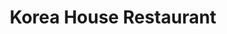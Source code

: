 ---
layout: place
title: "Korea House Restaurant"
permalink: /michigan/east-lansing/korea-house-restaurant.html
stateAbbr: MI
stateName: Michigan
cityName: East Lansing
place_id: ChIJQ0J7sm3CIogRdTmr8EWuMb8
photos:
  - name: >-
      places/ChIJQ0J7sm3CIogRdTmr8EWuMb8/photos/AeeoHcJxn9SVKUWfPaz2411E8rpVx4ecXl2dYljrGiOPl9bLFyDdBZJWiQKSnEHKlAxVai9OoyvIwdRVy8UBuPdFLlOA6bHGR_2SWlpncQq73iN5cEOwR1ttveKXUun9KUAJsGE17_XilNJ10vKf8aGPxqo-K0uzrs4L6WOa0ZjXu9luSznRKwbUCFVsgq4spXtXvrdZia7rxjAZvv1psNqAjfXZKhaicPzhtdGLbhLxspbK8PB4llK3vs9R1yb5ouYLkwVDuIkvtT-cu8oWQ9n1oXaLkHcSxT5yYHVMeKaYpZrpWA
    widthPx: 512
    heightPx: 341
    authorAttributions:
      - displayName: Korea House Restaurant
        uri: https://maps.google.com/maps/contrib/104904833683152388708
        photoUri: >-
          https://lh3.googleusercontent.com/a/ACg8ocJk2Jw3RyAeEKPKgylasQWhXvwAq-ZYclRzx2pzYCmtLIM4Hg=s100-p-k-no-mo
    flagContentUri: >-
      https://www.google.com/local/imagery/report/?cb_client=maps_api_places.places_api&image_key=!1e10!2sAF1QipPiEdiWJwjGGQxPxlvJQP3DCPXYBCs6KMbTCP98&hl=en-US
    googleMapsUri: >-
      https://www.google.com/maps/place//data=!3m4!1e2!3m2!1sAF1QipPiEdiWJwjGGQxPxlvJQP3DCPXYBCs6KMbTCP98!2e10!4m2!3m1!1s0x8822c26db27b4243:0xbf31ae45f0ab3975
  - name: >-
      places/ChIJQ0J7sm3CIogRdTmr8EWuMb8/photos/AeeoHcI6lHjdrKLx-FQU1FvtbQAvApwmEaYMQhsYd61XnrmXD0-iZxgnRNPPderJndV99plgVPA-1sUKouF41oTTN7VZDxE4eaR-XY9I3rV6niSv6gkZT4U4iNkAiMnpV0HUMC9ZYQNXmOCDfutDpqkTIMe32Hyd88YKtz1dvOM5WuzHTI8r1A2ZRzPTqDvnkHHPKjEo3ddW-MHJRy07aF7avuNu0jKOKYIe86mjElgpLcG7qs8F5tAesCBX6ljrMHgTyEnpKKWDT-U0-76vTpR2W70sWloZnXov1h-9whxrkDs9zdG7C63R-Q0escZtJXeUjQYHS--zBkY8BCZJUJMVnYntxp5l-ytU4TXklgVdjPwWf8O4pirfuOlcfTHsl32eu1mnxz9XjwZbEGc_4cGyfGULnlxXoWuI-gttHgo7-RTdavUd
    widthPx: 4032
    heightPx: 3024
    authorAttributions:
      - displayName: Melody Teodoro-Kurtis
        uri: https://maps.google.com/maps/contrib/101407785601092422555
        photoUri: >-
          https://lh3.googleusercontent.com/a-/ALV-UjX6IP__U7BiPf8_Nh9gsSKqjdf3WUYz5oTLGe6GXdb4XlyV6Gw=s100-p-k-no-mo
    flagContentUri: >-
      https://www.google.com/local/imagery/report/?cb_client=maps_api_places.places_api&image_key=!1e10!2sCIHM0ogKEICAgIDExbqI7QE&hl=en-US
    googleMapsUri: >-
      https://www.google.com/maps/place//data=!3m4!1e2!3m2!1sCIHM0ogKEICAgIDExbqI7QE!2e10!4m2!3m1!1s0x8822c26db27b4243:0xbf31ae45f0ab3975
  - name: >-
      places/ChIJQ0J7sm3CIogRdTmr8EWuMb8/photos/AeeoHcKNbbkmPt6MII1iTZ6GBvnUE0Yhe2JUztVUnAFMQbG6yE1FFhhdyvwDsHgFYY7cWkD8BRdQ6ngq3UzhtNjAIbBNOaSAhtOYdcmamisQ6kv69ePz10zmVt-jsmvcRBcbLz1VK-tyqdj4RfTeLh394Up1TrB6rGHWoR8Am2HVBWAJ1Sb55VRZW7UtFYrgkPWgyrige8tE6-LI1_mx7OoXX5odt78-heFFogE_pPQ_bRCm-576CqBD9jWxuvl_j5NYqKLVYd81fcDbCKblgQ-ZhpADAiBSw71qt4cCDxUT0_YULlANjZRSpMTt4RVO9nSIDx6Ligy7sWYWL8n6lApb8l-7l8pVLQiNbUjR94eaXvtknxR5Y76ikANyGl9FjEmlxCjs5pBBeasmCrQJ9gflMJp5EfJD5II2S7AVkDzFpEVzbzQ
    widthPx: 1501
    heightPx: 1532
    authorAttributions:
      - displayName: Sus Mahmood
        uri: https://maps.google.com/maps/contrib/113734187595200077352
        photoUri: >-
          https://lh3.googleusercontent.com/a-/ALV-UjU0pUxQU5VvzUbJDZPozSsSVpzgdzyT2aXAdXJ5Wpwge4KT6ZkR3g=s100-p-k-no-mo
    flagContentUri: >-
      https://www.google.com/local/imagery/report/?cb_client=maps_api_places.places_api&image_key=!1e10!2sCIHM0ogKEICAgIDL_aarvQE&hl=en-US
    googleMapsUri: >-
      https://www.google.com/maps/place//data=!3m4!1e2!3m2!1sCIHM0ogKEICAgIDL_aarvQE!2e10!4m2!3m1!1s0x8822c26db27b4243:0xbf31ae45f0ab3975
  - name: >-
      places/ChIJQ0J7sm3CIogRdTmr8EWuMb8/photos/AeeoHcJ0ROlyLLtJu5INHDOCssZ6LL20d00ZsvjFBt6aHyDUslxeOuwJTdpM804j3fTQq8_dCdkI-9ChnwTJOJnJuh5lPFvfUIG0yUPCfz2zFDKprmoMH2pT9ddN3UgD5r4I5qQUywYoxWVFVzGy4kVkYDsNbLTucrzi3Ldccf_LQ2AWH17LGEdtOayFP_eAvYDdGIjSgpQfcG-0H5zkQ-fATeckB3PTHqBEQEQnFNQINmATaPxtav6Jwd6J5Rr4SOJUFQeqlcbu8OnJeL3-NSXIoMbjhsEQ_KMj8Y5y3bs5uTyq5-_B-B5gsnsWxcF4G6FpGbpRhE950yb1jwfpj7u7966lw2IwWDXSpO6r4G6xrxGKhADX5ZB3Me--Xl2ss-zzA58b_joBLPl0ZXRdE7KjyRvPBtvsKc7_nTsob90ACiqDWQ
    widthPx: 4032
    heightPx: 3024
    authorAttributions:
      - displayName: Viv Park
        uri: https://maps.google.com/maps/contrib/110163088705686749519
        photoUri: >-
          https://lh3.googleusercontent.com/a/ACg8ocKN9aP4XrVVsO8TtR_63SCfh9QYXA9Pum2k7jT3p5pTXP8NF4s=s100-p-k-no-mo
    flagContentUri: >-
      https://www.google.com/local/imagery/report/?cb_client=maps_api_places.places_api&image_key=!1e10!2sCIHM0ogKEICAgIDrmMbwQQ&hl=en-US
    googleMapsUri: >-
      https://www.google.com/maps/place//data=!3m4!1e2!3m2!1sCIHM0ogKEICAgIDrmMbwQQ!2e10!4m2!3m1!1s0x8822c26db27b4243:0xbf31ae45f0ab3975
  - name: >-
      places/ChIJQ0J7sm3CIogRdTmr8EWuMb8/photos/AeeoHcLvhhwS5Dg2rGiAVrGEvKstK2HF9P_HjNnvsQh-LK9ztbzAuehc9AJkWjU5wtYybw_pyvDwy5pKIHJ-w8wDUSCynYTwohsTjyMpb5wBovIRfHSbnFWd1HptksWFjFtQmkiKGVny-IY1wIbAjeLotxTT7rD9UUvZ1L5V89HoQpDJlvyq-6KfWH3dNH6rboPbJ0DZ30Bew8gyFLlPULHmyn7UxMkq3uyxO79hC5meKRoYrikK19ccD9vzyNTKMZ-6pcrl4_7eGQ6bEKosdywYnHVQpSr87Smeu9cUgT3JNEqo-6QElXW4KaKTdmwxGrYV8H1uZbOjSQkR55IKeoihEZ1M2dKh5j8rKj6gvKxH4v5uUlhTdgu5EaMpnnqqtR73ccQC1UyTRynVc_0H704i4ljXUqzS3PmpyIFQ8CnCWoqMi9Q
    widthPx: 4032
    heightPx: 3024
    authorAttributions:
      - displayName: Viv Park
        uri: https://maps.google.com/maps/contrib/110163088705686749519
        photoUri: >-
          https://lh3.googleusercontent.com/a/ACg8ocKN9aP4XrVVsO8TtR_63SCfh9QYXA9Pum2k7jT3p5pTXP8NF4s=s100-p-k-no-mo
    flagContentUri: >-
      https://www.google.com/local/imagery/report/?cb_client=maps_api_places.places_api&image_key=!1e10!2sCIHM0ogKEICAgIDrmMbwoQE&hl=en-US
    googleMapsUri: >-
      https://www.google.com/maps/place//data=!3m4!1e2!3m2!1sCIHM0ogKEICAgIDrmMbwoQE!2e10!4m2!3m1!1s0x8822c26db27b4243:0xbf31ae45f0ab3975
  - name: >-
      places/ChIJQ0J7sm3CIogRdTmr8EWuMb8/photos/AeeoHcILBiJ8WIhLYuPBxTtlaDMey2_S9E0VMxE8OYNiXOjteLVijSoAeuthqjaYt6eHwbiFB36uZxHET777RPfIBV7ndqd7qV7gYF3aecN4rAE6DMZ9rbewgDmUnQNCDuDg-iFWXuqpsgl_TXuotV1IHZSzT471oQ5m_L8HHzRaB17q3cqMh3I1lzTRqDVFk5GQPa9VGHXKdQSI-c83JNhyyIUzqjtGkAE17isujFw9iojJvwLQBv7JgDNngeQUbgxSXCIY6FmUqox0oaUzhacXDeLOk56DobqTcdFTn1yVfo4yNlE_b8sRB03iI4SfLzRRjFEtzmhFlwWO4jd28vegiRdttE_cNwPh2nq7VvRNHo2AUyID9ibTdfuJQAD6g6nvwLNnloAmgAYRlm6KnI6bB0fkTgLITP51oN3ZeuEqDNqSEA
    widthPx: 4031
    heightPx: 2783
    authorAttributions:
      - displayName: Jan L
        uri: https://maps.google.com/maps/contrib/117240621102372556109
        photoUri: >-
          https://lh3.googleusercontent.com/a-/ALV-UjU_xN_L79RVj9sXrRFPAG5xol8iVWkH5IJ_7McPcfmFGiOO0sMf=s100-p-k-no-mo
    flagContentUri: >-
      https://www.google.com/local/imagery/report/?cb_client=maps_api_places.places_api&image_key=!1e10!2sCIHM0ogKEICAgID32ZCqPg&hl=en-US
    googleMapsUri: >-
      https://www.google.com/maps/place//data=!3m4!1e2!3m2!1sCIHM0ogKEICAgID32ZCqPg!2e10!4m2!3m1!1s0x8822c26db27b4243:0xbf31ae45f0ab3975
  - name: >-
      places/ChIJQ0J7sm3CIogRdTmr8EWuMb8/photos/AeeoHcL46Natk7UesryPxVFTee32JHaCBWrb0UWcIM5SvbyRTsvaqUE6f5pqDtRhqIGZgKGxzz2zrdSFsb9M_okMjYvA3aO9s04Lv3ttkciVGDj50iz62zbFnA2hqjc3R-8Q7S5mysyMIjXwdgIqLqjADg_pLY54prYpS6zHCOAv1t_iEBQ-BH1OAuEgPfrbC7x3eddZqaKgK8qAUrPoqYkYsAR7AnZhXFQyxByEJVGqZNem1AOG9tyjwaoOydgh0xcbGBtyqtVgs9l4BWHwDDVdthq03fK53SOG5yVCE7h5U-p18s7eRzxDQC3p3uZ7cEfR5ltH6Wv5i8o_GQ8uvnKCY7l9k_UNGbnG9YFpbKM1bHb4cYTaAloswAwvI1qG23Lxz6AcxOe4gS6MEp-e5GWPs0aK_f8N74WLoSjsINuLR-L1OQ
    widthPx: 3600
    heightPx: 4800
    authorAttributions:
      - displayName: R Day
        uri: https://maps.google.com/maps/contrib/115629828728545928511
        photoUri: >-
          https://lh3.googleusercontent.com/a-/ALV-UjWLR6Y2LIwX0GB18gc_RVhaNatgCfeCgRdMo8BQjolyt95achDzUg=s100-p-k-no-mo
    flagContentUri: >-
      https://www.google.com/local/imagery/report/?cb_client=maps_api_places.places_api&image_key=!1e10!2sCIHM0ogKEICAgIDv7rboCw&hl=en-US
    googleMapsUri: >-
      https://www.google.com/maps/place//data=!3m4!1e2!3m2!1sCIHM0ogKEICAgIDv7rboCw!2e10!4m2!3m1!1s0x8822c26db27b4243:0xbf31ae45f0ab3975
  - name: >-
      places/ChIJQ0J7sm3CIogRdTmr8EWuMb8/photos/AeeoHcKK33FbGO5fzdQY6ViinN6XQnnNtn1ZJTfaaEJ_q2CxoDlGQJecPTg-R5jqBHWR5bedm6FHpzBVhzx9yRrg62foCLJFmr3WEYtHyqgm7Ntd97g7olMn3yijv0oFCz8LX4w-5eL1Td0B3EOF-ZQdZTPt8UMCtr34dPLRKlVNRgs21BP80AxuQL3miL-FWQtiP_wQ9lbiKjSnW8JzKpmFlr0TlHQIgIpfgz1woDbWGqgQvvfvu2zfJbEzoQq7MtPC1EiQ8kPYSOxu17kfg9BgQldpRbSkw7Y63sZeM0zNn3uq_mWeMJPrdaWNvaeOedEyY45Zk0Zl-mrg5CHIYnymtOh_uvuYG0-wFz94aBEWcv--sAk2frtkuvZa7rkDDo4CfSCdThPlvJ2puWni4fOB1cNcIOGApf7OiOc0h0qwj3MlIA
    widthPx: 4032
    heightPx: 3024
    authorAttributions:
      - displayName: Viv Park
        uri: https://maps.google.com/maps/contrib/110163088705686749519
        photoUri: >-
          https://lh3.googleusercontent.com/a/ACg8ocKN9aP4XrVVsO8TtR_63SCfh9QYXA9Pum2k7jT3p5pTXP8NF4s=s100-p-k-no-mo
    flagContentUri: >-
      https://www.google.com/local/imagery/report/?cb_client=maps_api_places.places_api&image_key=!1e10!2sCIHM0ogKEICAgIDrmMa4Xw&hl=en-US
    googleMapsUri: >-
      https://www.google.com/maps/place//data=!3m4!1e2!3m2!1sCIHM0ogKEICAgIDrmMa4Xw!2e10!4m2!3m1!1s0x8822c26db27b4243:0xbf31ae45f0ab3975
  - name: >-
      places/ChIJQ0J7sm3CIogRdTmr8EWuMb8/photos/AeeoHcJk_UklYb4xZNRWE8wGW9uDNDX4ZYFLR8bQwdhPyTHxBDFzrz5pWCkI8BuBYrlS5SyI0FLFzCaopsLY0YV6oR7oNQ_TTDCwcqd8PQhsgupopkCMpnX28mmok4XmvxInRg1_g0dc2AZUMI4QpGxfLEfArwyplBey9-DneiEm82GLUNrlV5egpSwSpvCY_R6AHi9ZZxc5BFllg7VnRsNKQIDebZ_n27DeWnBfiH67CA8ghRNNJApU906Pi6B5ikTStxv16C4bka9vJEvxrA6S3rRHq-N8o0XyVRnZfKMQ1FJHtYAZWBEAmntvrGbPsGLOQN6i5as8rzgQDS7cCRArQW8GL0J2TL31gmsJHp4jBxA2gWMAnJK02kis6-GVVUNcadhSpx2Sd02XPORxxNQco_9aG_2KnKrrj9Nlgea3h-N9s6w
    widthPx: 4032
    heightPx: 2268
    authorAttributions:
      - displayName: Don
        uri: https://maps.google.com/maps/contrib/111745972983415627533
        photoUri: >-
          https://lh3.googleusercontent.com/a-/ALV-UjUHeIlKkPJi71WFUj7pry6mSPlynJdDCe9zf9MMNMdFyrLCvCXADA=s100-p-k-no-mo
    flagContentUri: >-
      https://www.google.com/local/imagery/report/?cb_client=maps_api_places.places_api&image_key=!1e10!2sCIHM0ogKEICAgICZsoSc6QE&hl=en-US
    googleMapsUri: >-
      https://www.google.com/maps/place//data=!3m4!1e2!3m2!1sCIHM0ogKEICAgICZsoSc6QE!2e10!4m2!3m1!1s0x8822c26db27b4243:0xbf31ae45f0ab3975
  - name: >-
      places/ChIJQ0J7sm3CIogRdTmr8EWuMb8/photos/AeeoHcIv-Vzo-C9NtAj9kuXz9eLcPpHwNe8TeTQ7TDFNTGNffCanDhh1_QJLuQll5mfsjxUw1ySKgW1cV56DXxRZ_vpaYrOF9-nNzi9rVleGByVu3SLupfDCG7UYOctDxL_zQ7fzYjtp65UyXFk_5Ayfx-ILY7nWMXs6fOuY_IopQpu7Xm5H5r499sHtq4PP2dyLdcBx6rucf8B5TfCXMJLen0btTr7jPRgu-9LYTiDJXWqnQiKThIDxFKMK7epK5dmr5zBr5Gh6UjJLcwsxGmVlb-WVnraKD_MRAyvq4hJNxSWPg7vPl2lYJHnKeaIRBALxF_8y9BAPM4-6K6rSvKtha_SQq31A0NLj-pB4i7dBkwghleF6C3uwIct1z7xfmAh8n7u_CNElS1rrOtZlcTXni4S7ao_b01Fi5aIZA6CJgeLFvA
    widthPx: 4080
    heightPx: 3072
    authorAttributions:
      - displayName: Sam Mikulka
        uri: https://maps.google.com/maps/contrib/102161144880701505401
        photoUri: >-
          https://lh3.googleusercontent.com/a-/ALV-UjXfg2-qbqDC5uCrmV10kvYqE5XDL7Sps0VUD3Ro36u3aJdoIA0=s100-p-k-no-mo
    flagContentUri: >-
      https://www.google.com/local/imagery/report/?cb_client=maps_api_places.places_api&image_key=!1e10!2sCIHM0ogKEICAgICV7YLNXw&hl=en-US
    googleMapsUri: >-
      https://www.google.com/maps/place//data=!3m4!1e2!3m2!1sCIHM0ogKEICAgICV7YLNXw!2e10!4m2!3m1!1s0x8822c26db27b4243:0xbf31ae45f0ab3975
address: 978 Trowbridge Rd, East Lansing, MI 48823, USA
street: 978 Trowbridge Rd
city: East Lansing
state: MI
zip: '48823'
country: USA
neighborhood: null
latitude: '42.720811'
longitude: '-84.495967'
accessibility_options:
  wheelchairAccessibleParking: true
  wheelchairAccessibleEntrance: true
  wheelchairAccessibleRestroom: true
  wheelchairAccessibleSeating: true
business_status: OPERATIONAL
name: Korea House Restaurant
google_maps_links:
  directionsUri: >-
    https://www.google.com/maps/dir//''/data=!4m7!4m6!1m1!4e2!1m2!1m1!1s0x8822c26db27b4243:0xbf31ae45f0ab3975!3e0
  placeUri: https://maps.google.com/?cid=13776984350516787573
  writeAReviewUri: >-
    https://www.google.com/maps/place//data=!4m3!3m2!1s0x8822c26db27b4243:0xbf31ae45f0ab3975!12e1
  reviewsUri: >-
    https://www.google.com/maps/place//data=!4m4!3m3!1s0x8822c26db27b4243:0xbf31ae45f0ab3975!9m1!1b1
  photosUri: >-
    https://www.google.com/maps/place//data=!4m3!3m2!1s0x8822c26db27b4243:0xbf31ae45f0ab3975!10e5
primary_type: Korean Restaurant
opening_hours:
  regular: null
  current: null
secondary_opening_hours:
  regular:
    weekdayDescriptions: null
    type: null
  current:
    weekdayDescriptions: null
    type: null
phone: (517) 332-0608
price_level: PRICE_LEVEL_MODERATE
price_range: $10 &ndash; $20
rating: '4.4'
rating_count: 692
website: https://koreahouse.us/index.html
description: >-
  Simple, wood-paneled establishment with a sushi bar & menu of familiar Korean
  & Japanese entrees.
reviews:
  - name: >-
      places/ChIJQ0J7sm3CIogRdTmr8EWuMb8/reviews/ChZDSUhNMG9nS0VJQ0FnTURRdEszVVJ3EAE
    relativePublishTimeDescription: a month ago
    rating: 5
    text:
      text: >-
        A day to try out new restaurant and I chose this one today. The food was
        great, and the service was 100/10. He was friendly, helping us grill the
        meat and checking on us often. The portion of food is worth the price.
        It was my first time trying Jajangmyeon, and it tastes awesome. My
        fiance loves it a lot. I haven’t tried the sushi yet, but I will
        definitely come back next time for it.
      languageCode: en
    originalText:
      text: >-
        A day to try out new restaurant and I chose this one today. The food was
        great, and the service was 100/10. He was friendly, helping us grill the
        meat and checking on us often. The portion of food is worth the price.
        It was my first time trying Jajangmyeon, and it tastes awesome. My
        fiance loves it a lot. I haven’t tried the sushi yet, but I will
        definitely come back next time for it.
      languageCode: en
    authorAttribution:
      displayName: Ivy Q
      uri: https://www.google.com/maps/contrib/115160824029475855114/reviews
      photoUri: >-
        https://lh3.googleusercontent.com/a-/ALV-UjV0OVNXy6Se0EcE9gbHYw0FDs4V5aoeOT6zlk_UE65oOv5cELZs=s128-c0x00000000-cc-rp-mo-ba4
    publishTime: '2025-03-09T07:32:18.243537Z'
    flagContentUri: >-
      https://www.google.com/local/review/rap/report?postId=ChZDSUhNMG9nS0VJQ0FnTURRdEszVVJ3EAE&d=17924085&t=1
    googleMapsUri: >-
      https://www.google.com/maps/reviews/data=!4m6!14m5!1m4!2m3!1sChZDSUhNMG9nS0VJQ0FnTURRdEszVVJ3EAE!2m1!1s0x8822c26db27b4243:0xbf31ae45f0ab3975
  - name: >-
      places/ChIJQ0J7sm3CIogRdTmr8EWuMb8/reviews/ChZDSUhNMG9nS0VJQ0FnSUR2N3Jib013EAE
    relativePublishTimeDescription: 3 months ago
    rating: 5
    text:
      text: >-
        Loved the food here! We ordered a wide variety for our group of four and
        we each had a leftover meal to take home. We ordered una-kyo roll which
        is eel and cucumber, this was my least favorite as the eel was too
        fishy, but we are in lansing so I get it. Everything else was delicious,
        tteokbaki which was spicy, delicious and soft rice cakes. The kimchijeon
        was huge and awesome as an appetizer. A very thick, crispy and flavorful
        pancake with a delicious dipping sauce. We also got the bulgogi beef
        soup which was one of my favorite dishes, it had warm japchae noodles
        and a very flavorful and comforting broth and plenty of veggies, the
        beef was tender and delicious. We also ordered a bibimbap dish which was
        awesome. And a chicken stir fry which was sweet but good and had some
        delicious dumplings! Next time I’m coming for their hot pot or Korean
        bbq which looks awesome!! Favorite restaurant in all of Lansing so far!
      languageCode: en
    originalText:
      text: >-
        Loved the food here! We ordered a wide variety for our group of four and
        we each had a leftover meal to take home. We ordered una-kyo roll which
        is eel and cucumber, this was my least favorite as the eel was too
        fishy, but we are in lansing so I get it. Everything else was delicious,
        tteokbaki which was spicy, delicious and soft rice cakes. The kimchijeon
        was huge and awesome as an appetizer. A very thick, crispy and flavorful
        pancake with a delicious dipping sauce. We also got the bulgogi beef
        soup which was one of my favorite dishes, it had warm japchae noodles
        and a very flavorful and comforting broth and plenty of veggies, the
        beef was tender and delicious. We also ordered a bibimbap dish which was
        awesome. And a chicken stir fry which was sweet but good and had some
        delicious dumplings! Next time I’m coming for their hot pot or Korean
        bbq which looks awesome!! Favorite restaurant in all of Lansing so far!
      languageCode: en
    authorAttribution:
      displayName: R Day
      uri: https://www.google.com/maps/contrib/115629828728545928511/reviews
      photoUri: >-
        https://lh3.googleusercontent.com/a-/ALV-UjWLR6Y2LIwX0GB18gc_RVhaNatgCfeCgRdMo8BQjolyt95achDzUg=s128-c0x00000000-cc-rp-mo-ba4
    publishTime: '2024-12-20T17:49:17.678910Z'
    flagContentUri: >-
      https://www.google.com/local/review/rap/report?postId=ChZDSUhNMG9nS0VJQ0FnSUR2N3Jib013EAE&d=17924085&t=1
    googleMapsUri: >-
      https://www.google.com/maps/reviews/data=!4m6!14m5!1m4!2m3!1sChZDSUhNMG9nS0VJQ0FnSUR2N3Jib013EAE!2m1!1s0x8822c26db27b4243:0xbf31ae45f0ab3975
  - name: >-
      places/ChIJQ0J7sm3CIogRdTmr8EWuMb8/reviews/ChdDSUhNMG9nS0VJQ0FnSURybU1id3ZnRRAB
    relativePublishTimeDescription: 9 months ago
    rating: 5
    text:
      text: >-
        Can't say they are the best Korean restaurant I've been to, but we went
        here two days in a row, so that's saying a lot. A solid 4 on taste.


        There was a Korean convention going on at the same time, so this place
        was popping out the seams at 8pm on a Saturday. There were only 2
        servers. So while service was slow and food came out slower, they did
        what they could and accommodated us very well. Our servers (we had one
        on Saturday and the other on Sunday) were both nice and quick. The
        Chinese lady was a little curt at first, but I could see she was just
        stressed from the unexpected rush of customers. After I thanked her for
        doing her best, she relaxed and gave me the most beautiful smile. She
        was very pleasant after that.


        Chadol-baki, Korean bbq, came precooked (you don't cook on the table) on
        a hot sizzling dish, pre-seasoned and tasting great. It doesn't come
        with all the normal Korean bbq fare (lettuce, perilla leaves, garlic,
        pepper, green onions), but with rice and ssamjang. While the meat was
        good, I really don't like eating just meat without the veggies, so this
        one was a disappointment.


        dolsot bibimbap

        friend said it was your average bibimbap. You really can't go very wrong
        with this dish.


        tangsuyuk

        They ran out of this dish on Saturday, but we were able to get it on
        Sunday. It was quite yummy. And even though I didn't ask for the sauce
        on the side like I usually do, it didn't really get soggy throughout the
        meal, and stayed good through the last bite.


        kanpung shrimp

        They ran out of kanpungki (chicken), so we got shrimp. I actually liked
        the shrimp better than the chicken.


        octopus bokkum

        (little octopus stir fried in hot sauce)

        This actually tasted quite authentic, despite being on the milder side
        of the heat spectrum.


        jjamppong-bap

        heard from some friends that the rice version is better than the noodle
        version, so we got the rice. But another friend later told us that the
        noodles were very good too. So I'm thinking that the noodles got
        overdone with an influx of customers on Friday, but the kitchen is
        normally better and fixed it the next day. Either way, the soup was
        quite good, and generous with ingredients and portion.


        The consensus is that the jaeyuk-bokkum (pork belly stir fry) is on the
        sweet side for our Korean tooth, but good for the more American friends.


        Oh, and the banchan... they were meager portions, especially compared to
        the generous main dish portions, and no one refilled them unless you
        asked, and of course, it was difficult to ask when they looked so busy.
        This is why so many restaurants in Korea make banchan self-service...


        Overall, a solid Korean restaurant, that won't disappoint.
      languageCode: en
    originalText:
      text: >-
        Can't say they are the best Korean restaurant I've been to, but we went
        here two days in a row, so that's saying a lot. A solid 4 on taste.


        There was a Korean convention going on at the same time, so this place
        was popping out the seams at 8pm on a Saturday. There were only 2
        servers. So while service was slow and food came out slower, they did
        what they could and accommodated us very well. Our servers (we had one
        on Saturday and the other on Sunday) were both nice and quick. The
        Chinese lady was a little curt at first, but I could see she was just
        stressed from the unexpected rush of customers. After I thanked her for
        doing her best, she relaxed and gave me the most beautiful smile. She
        was very pleasant after that.


        Chadol-baki, Korean bbq, came precooked (you don't cook on the table) on
        a hot sizzling dish, pre-seasoned and tasting great. It doesn't come
        with all the normal Korean bbq fare (lettuce, perilla leaves, garlic,
        pepper, green onions), but with rice and ssamjang. While the meat was
        good, I really don't like eating just meat without the veggies, so this
        one was a disappointment.


        dolsot bibimbap

        friend said it was your average bibimbap. You really can't go very wrong
        with this dish.


        tangsuyuk

        They ran out of this dish on Saturday, but we were able to get it on
        Sunday. It was quite yummy. And even though I didn't ask for the sauce
        on the side like I usually do, it didn't really get soggy throughout the
        meal, and stayed good through the last bite.


        kanpung shrimp

        They ran out of kanpungki (chicken), so we got shrimp. I actually liked
        the shrimp better than the chicken.


        octopus bokkum

        (little octopus stir fried in hot sauce)

        This actually tasted quite authentic, despite being on the milder side
        of the heat spectrum.


        jjamppong-bap

        heard from some friends that the rice version is better than the noodle
        version, so we got the rice. But another friend later told us that the
        noodles were very good too. So I'm thinking that the noodles got
        overdone with an influx of customers on Friday, but the kitchen is
        normally better and fixed it the next day. Either way, the soup was
        quite good, and generous with ingredients and portion.


        The consensus is that the jaeyuk-bokkum (pork belly stir fry) is on the
        sweet side for our Korean tooth, but good for the more American friends.


        Oh, and the banchan... they were meager portions, especially compared to
        the generous main dish portions, and no one refilled them unless you
        asked, and of course, it was difficult to ask when they looked so busy.
        This is why so many restaurants in Korea make banchan self-service...


        Overall, a solid Korean restaurant, that won't disappoint.
      languageCode: en
    authorAttribution:
      displayName: Viv Park
      uri: https://www.google.com/maps/contrib/110163088705686749519/reviews
      photoUri: >-
        https://lh3.googleusercontent.com/a/ACg8ocKN9aP4XrVVsO8TtR_63SCfh9QYXA9Pum2k7jT3p5pTXP8NF4s=s128-c0x00000000-cc-rp-mo-ba6
    publishTime: '2024-07-14T03:19:22.201841Z'
    flagContentUri: >-
      https://www.google.com/local/review/rap/report?postId=ChdDSUhNMG9nS0VJQ0FnSURybU1id3ZnRRAB&d=17924085&t=1
    googleMapsUri: >-
      https://www.google.com/maps/reviews/data=!4m6!14m5!1m4!2m3!1sChdDSUhNMG9nS0VJQ0FnSURybU1id3ZnRRAB!2m1!1s0x8822c26db27b4243:0xbf31ae45f0ab3975
  - name: >-
      places/ChIJQ0J7sm3CIogRdTmr8EWuMb8/reviews/ChZDSUhNMG9nS0VJQ0FnSURMX2FhclhREAE
    relativePublishTimeDescription: 9 months ago
    rating: 1
    text:
      text: >-
        I have always liked Korea House's food, and always recommended the place
        to others. But today, I had a weirdly bad experience that I want to
        share. 5 of us went there around 2.30 pm for a late lunch. I knew that
        they're closed between 3-4 pm, so we asked first if they can serve. They
        said they could, but we have to order quickly, and we can sit there till
        4; but then we'll have to leave. Fine. We ordered within 5 minutes, 5
        dishes. That's when the problems started.


        First, they got my drink wrong (Yuzu tea instead of Maesil tea). I
        didn't say anything coz I like Yuzu, too. Then they gave us quite small
        portions of Banchans for 5 (missing some more items too, picture 1). We
        were understanding as they were in a rush. We were eating quite quickly.
        But 2 of our dishes were a bit late, and everything was hot. And we knew
        we had till 4, so we didn't mind. Around 3.05 pm, when we only finished
        little bit of our food (picture 2), they handed us the check. As you can
        see, the food wasn't even half eaten. They didn't even ask how the food
        was or if we needed anything. Weird, we thought. But we still gave them
        the payment. Even though we ordered separate dishes, I thought only I'd
        pay it and my friends can zelle me later, as that'd be quicker. So I
        asked for an itemized bill. They refused to give it. We then thought
        okay lets just finish it, and we would just not tip. [[Disclaimer: I tip
        almost always, but not when I get a zero service, and I'm all for
        livable wages for servers, so please don't be negative.]] When they came
        to get the sign, they straight up asked, 'No tip today? What's the
        problem?' - which we thought was quite rude. We tried to be polite, and
        didn't want any confrontation. But then they started making loud noises
        behind us. Worst thing is, there were a few other people in the
        restaurant (at least 2 or 3 tables), but they were being like that with
        us only. I don't know if it was coz we looked like tired grad students,
        or 2 of us had hijab on, or what. But it felt extremely uncomfortable.


        The food was, as always, really good. But I'd think more than twice
        before ever going back or recommending the place to anyone.
      languageCode: en
    originalText:
      text: >-
        I have always liked Korea House's food, and always recommended the place
        to others. But today, I had a weirdly bad experience that I want to
        share. 5 of us went there around 2.30 pm for a late lunch. I knew that
        they're closed between 3-4 pm, so we asked first if they can serve. They
        said they could, but we have to order quickly, and we can sit there till
        4; but then we'll have to leave. Fine. We ordered within 5 minutes, 5
        dishes. That's when the problems started.


        First, they got my drink wrong (Yuzu tea instead of Maesil tea). I
        didn't say anything coz I like Yuzu, too. Then they gave us quite small
        portions of Banchans for 5 (missing some more items too, picture 1). We
        were understanding as they were in a rush. We were eating quite quickly.
        But 2 of our dishes were a bit late, and everything was hot. And we knew
        we had till 4, so we didn't mind. Around 3.05 pm, when we only finished
        little bit of our food (picture 2), they handed us the check. As you can
        see, the food wasn't even half eaten. They didn't even ask how the food
        was or if we needed anything. Weird, we thought. But we still gave them
        the payment. Even though we ordered separate dishes, I thought only I'd
        pay it and my friends can zelle me later, as that'd be quicker. So I
        asked for an itemized bill. They refused to give it. We then thought
        okay lets just finish it, and we would just not tip. [[Disclaimer: I tip
        almost always, but not when I get a zero service, and I'm all for
        livable wages for servers, so please don't be negative.]] When they came
        to get the sign, they straight up asked, 'No tip today? What's the
        problem?' - which we thought was quite rude. We tried to be polite, and
        didn't want any confrontation. But then they started making loud noises
        behind us. Worst thing is, there were a few other people in the
        restaurant (at least 2 or 3 tables), but they were being like that with
        us only. I don't know if it was coz we looked like tired grad students,
        or 2 of us had hijab on, or what. But it felt extremely uncomfortable.


        The food was, as always, really good. But I'd think more than twice
        before ever going back or recommending the place to anyone.
      languageCode: en
    authorAttribution:
      displayName: Sus Mahmood
      uri: https://www.google.com/maps/contrib/113734187595200077352/reviews
      photoUri: >-
        https://lh3.googleusercontent.com/a-/ALV-UjU0pUxQU5VvzUbJDZPozSsSVpzgdzyT2aXAdXJ5Wpwge4KT6ZkR3g=s128-c0x00000000-cc-rp-mo
    publishTime: '2024-06-30T02:27:03.701974Z'
    flagContentUri: >-
      https://www.google.com/local/review/rap/report?postId=ChZDSUhNMG9nS0VJQ0FnSURMX2FhclhREAE&d=17924085&t=1
    googleMapsUri: >-
      https://www.google.com/maps/reviews/data=!4m6!14m5!1m4!2m3!1sChZDSUhNMG9nS0VJQ0FnSURMX2FhclhREAE!2m1!1s0x8822c26db27b4243:0xbf31ae45f0ab3975
  - name: >-
      places/ChIJQ0J7sm3CIogRdTmr8EWuMb8/reviews/ChdDSUhNMG9nS0VJQ0FnSUNIbHZldV93RRAB
    relativePublishTimeDescription: 7 months ago
    rating: 1
    text:
      text: >-
        Awful!  Korean BBQ/galbi (third picture) was thick and tough as
        rawhide.  Shrimp "tempura" was basically small fried shrimp (second
        picture), not the usual long pieces, and nothing like the photo on their
        menu (first picture).  Even worse, they didn't take the tail shell off
        and with the thick breading it was nearly impossible to get it off.  The
        waitress said her boyfriend just ends up eating the tail shell rather
        than trying to get it off!  Tempura sauce was off, very tangy, like
        vinegar.  Shrimp meal was $26 and when we complained to the waitress the
        best she offered was a side of dumplings, but we had enough of their
        lousy food and didn't want any more.  She wouldn't even knock 10 bucks
        of our nearly $100 meal.  We should have known by the restaurant being
        nearly empty at dinnertime on a Saturday.  Take my advice, don't chance
        it!
      languageCode: en
    originalText:
      text: >-
        Awful!  Korean BBQ/galbi (third picture) was thick and tough as
        rawhide.  Shrimp "tempura" was basically small fried shrimp (second
        picture), not the usual long pieces, and nothing like the photo on their
        menu (first picture).  Even worse, they didn't take the tail shell off
        and with the thick breading it was nearly impossible to get it off.  The
        waitress said her boyfriend just ends up eating the tail shell rather
        than trying to get it off!  Tempura sauce was off, very tangy, like
        vinegar.  Shrimp meal was $26 and when we complained to the waitress the
        best she offered was a side of dumplings, but we had enough of their
        lousy food and didn't want any more.  She wouldn't even knock 10 bucks
        of our nearly $100 meal.  We should have known by the restaurant being
        nearly empty at dinnertime on a Saturday.  Take my advice, don't chance
        it!
      languageCode: en
    authorAttribution:
      displayName: A Cherry
      uri: https://www.google.com/maps/contrib/100969816152891709661/reviews
      photoUri: >-
        https://lh3.googleusercontent.com/a/ACg8ocKVjlBkJb6CbjRD-cPn4ECNRWidDTYPdMWdWR7o6fUqHDlySA=s128-c0x00000000-cc-rp-mo
    publishTime: '2024-09-04T16:30:35.775664Z'
    flagContentUri: >-
      https://www.google.com/local/review/rap/report?postId=ChdDSUhNMG9nS0VJQ0FnSUNIbHZldV93RRAB&d=17924085&t=1
    googleMapsUri: >-
      https://www.google.com/maps/reviews/data=!4m6!14m5!1m4!2m3!1sChdDSUhNMG9nS0VJQ0FnSUNIbHZldV93RRAB!2m1!1s0x8822c26db27b4243:0xbf31ae45f0ab3975
parking_options:
  freeParkingLot: true
  freeStreetParking: true
  valetParking: false
payment_options:
  acceptsCreditCards: true
  acceptsDebitCards: true
  acceptsCashOnly: false
  acceptsNfc: true
allow_dogs: null
curbside_pickup: true
delivery: true
dine_in: true
good_for_children: true
good_for_groups: true
good_for_sports: false
live_music: false
menu_for_children: false
outdoor_seating: false
reservable: true
restroom: true
serves_beer: false
serves_breakfast: false
serves_brunch: false
serves_cocktails: false
serves_coffee: false
serves_dinner: true
serves_dessert: true
serves_lunch: true
serves_vegetarian_food: true
serves_wine: false
takeout: true

---